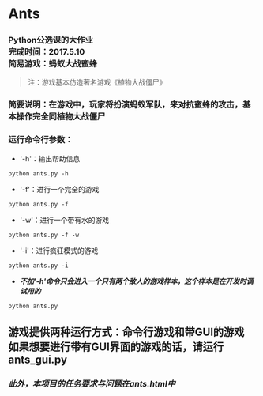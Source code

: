 # Ants

### Python公选课的大作业<br/>完成时间：2017.5.10<br/>简易游戏：蚂蚁大战蜜蜂<br/>

>注：游戏基本仿造著名游戏《植物大战僵尸》

### 简要说明：在游戏中，玩家将扮演蚂蚁军队，来对抗蜜蜂的攻击，基本操作完全同植物大战僵尸<br/>

### 运行命令行参数：

* '-h'：输出帮助信息

`python ants.py -h`

* '-f'：进行一个完全的游戏

`python ants.py -f`

* '-w'：进行一个带有水的游戏

`python ants.py -f -w`

* '-i'：进行疯狂模式的游戏

`python ants.py -i`

* ***不加'-h'命令只会进入一个只有两个敌人的游戏样本，这个样本是在开发时调试用的***

`python ants.py`

## 游戏提供两种运行方式：命令行游戏和带GUI的游戏<br/>如果想要进行带有GUI界面的游戏的话，请运行ants_gui.py

### ***此外，本项目的任务要求与问题在ants.html中***